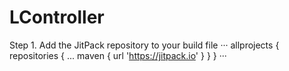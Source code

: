 # LController

Step 1. Add the JitPack repository to your build file
···
allprojects {
		repositories {
			...
			maven { url 'https://jitpack.io' }
		}
	}
 ···
